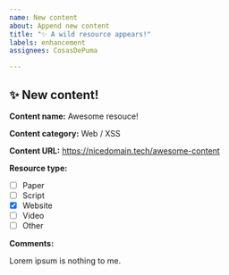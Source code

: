```yaml
---
name: New content
about: Append new content
title: "✨ A wild resource appears!"
labels: enhancement
assignees: CosasDePuma

---
```


## ✨ New content!

**Content name:** Awesome resouce!

**Content category:** Web / XSS

**Content URL:** https://nicedomain.tech/awesome-content

**Resource type:**

- [ ] Paper
- [ ] Script
- [x] Website
- [ ] Video
- [ ] Other

**Comments:**

Lorem ipsum is nothing to me.
